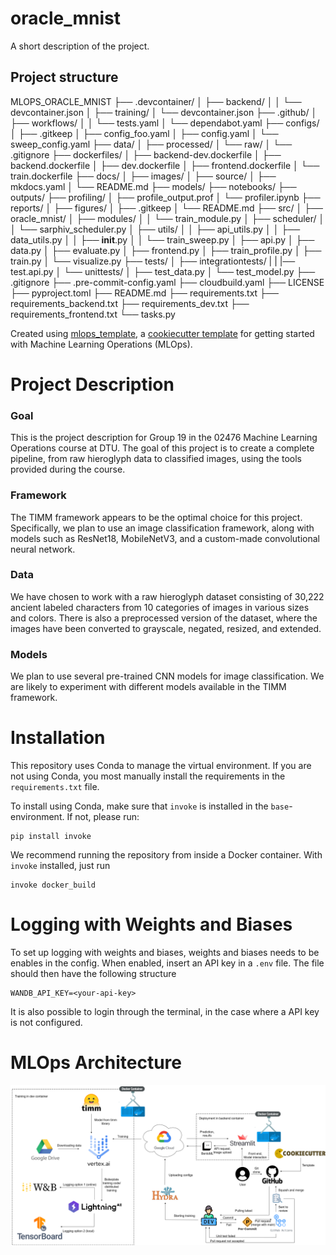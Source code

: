 # oracle_mnist

A short description of the project.

## Project structure

MLOPS_ORACLE_MNIST
├── .devcontainer/
│   ├── backend/
│   │   └── devcontainer.json
│   ├── training/
│       └── devcontainer.json
├── .github/
│   ├── workflows/
│   │   └── tests.yaml
│   └── dependabot.yaml
├── configs/
│   ├── .gitkeep
│   ├── config_foo.yaml
│   ├── config.yaml
│   └── sweep_config.yaml
├── data/
│   ├── processed/
│   └── raw/
│   └── .gitignore
├── dockerfiles/
│   ├── backend-dev.dockerfile
│   ├── backend.dockerfile
│   ├── dev.dockerfile
│   ├── frontend.dockerfile
│   └── train.dockerfile
├── docs/
│   ├── images/
│   ├── source/
│   ├── mkdocs.yaml
│   └── README.md
├── models/
├── notebooks/
├── outputs/
├── profiling/
│   ├── profile_output.prof
│   └── profiler.ipynb
├── reports/
│   ├── figures/
│   ├── .gitkeep
│   └── README.md
├── src/
│   ├── oracle_mnist/
│       ├── modules/
│       │   └── train_module.py
│       ├── scheduler/
│       │   └── sarphiv_scheduler.py
│       ├── utils/
│       │   ├── api_utils.py
│       │   ├── data_utils.py
│       │   ├── __init__.py
│       │   └── train_sweep.py
│       ├── api.py
│       ├── data.py
│       ├── evaluate.py
│       ├── frontend.py
│       ├── train_profile.py
│       ├── train.py
│       └── visualize.py
├── tests/
│   ├── integrationtests/
|   |   |── test.api.py
│   └── unittests/
│       ├── test_data.py
│       └── test_model.py
├── .gitignore
├── .pre-commit-config.yaml
├── cloudbuild.yaml
├── LICENSE
├── pyproject.toml
├── README.md
├── requirements.txt
├── requirements_backend.txt
├── requirements_dev.txt
├── requirements_frontend.txt
└── tasks.py

Created using [mlops_template](https://github.com/SkafteNicki/mlops_template),
a [cookiecutter template](https://github.com/cookiecutter/cookiecutter) for getting
started with Machine Learning Operations (MLOps).


# Project Description
### Goal
This is the project description for Group 19 in the 02476 Machine Learning Operations course at DTU. The goal of this project is to create a complete pipeline, from raw hieroglyph data to classified images, using the tools provided during the course.

### Framework
The TIMM framework appears to be the optimal choice for this project. Specifically, we plan to use an image classification framework, along with models such as ResNet18, MobileNetV3, and a custom-made convolutional neural network.

### Data
We have chosen to work with a raw hieroglyph dataset consisting of 30,222 ancient labeled characters from 10 categories of images in various sizes and colors. There is also a preprocessed version of the dataset, where the images have been converted to grayscale, negated, resized, and extended.

### Models
We plan to use several pre-trained CNN models for image classification. We are likely to experiment with different models available in the TIMM framework.


# Installation

This repository uses Conda to manage the virtual environment. If you are not using Conda, you most manually install the requirements in the ``requirements.txt`` file.

To install using Conda, make sure that ``invoke`` is installed in the ``base``-environment. If not, please run:
```
pip install invoke
```

We recommend running the repository from inside a Docker container.
With ``invoke`` installed, just run
```
invoke docker_build
```

# Logging with Weights and Biases
To set up logging with weights and biases, weights and biases needs to be enables in the config.
When enabled, insert an API key in a ``.env`` file. 
The file should then have the following structure
```
WANDB_API_KEY=<your-api-key>
```
It is also possible to login through the terminal, in the case where a API key is not configured.


# MLOps Architecture

![mlachitecture](reports/figures/ml-pipeline.png)
